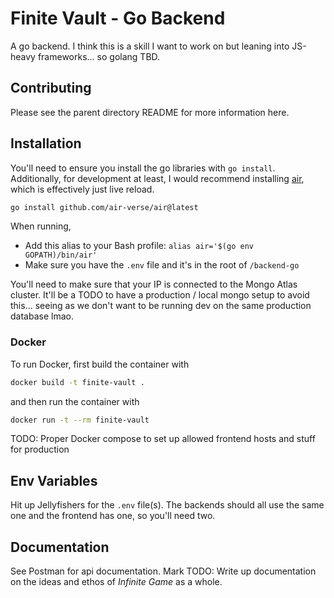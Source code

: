 # Finite Vault - Go Backend

A go backend. I think this is a skill I want to work on but leaning into JS-heavy frameworks... so golang TBD.

## Contributing

Please see the parent directory README for more information here.

## Installation

You'll need to ensure you install the go libraries with `go install`. Additionally, for development at least, I would recommend installing [air](https://github.com/air-verse/air), which is effectively just live reload.

```bash
go install github.com/air-verse/air@latest
```

When running,

- Add this alias to your Bash profile: `alias air='$(go env GOPATH)/bin/air'`
- Make sure you have the `.env` file and it's in the root of `/backend-go`

You'll need to make sure that your IP is connected to the Mongo Atlas cluster. It'll be a TODO to have a production / local mongo setup to avoid this... seeing as we don't want to be running dev on the same production database lmao.

### Docker

To run Docker, first build the container with

```bash
docker build -t finite-vault .
```

and then run the container with

```bash
docker run -t --rm finite-vault
```

TODO: Proper Docker compose to set up allowed frontend hosts and stuff for production

## Env Variables

Hit up Jellyfishers for the `.env` file(s). The backends should all use the same one and the frontend has one, so you'll need two.

## Documentation

See Postman for api documentation. Mark TODO: Write up documentation on the ideas and ethos of _Infinite Game_ as a whole.
